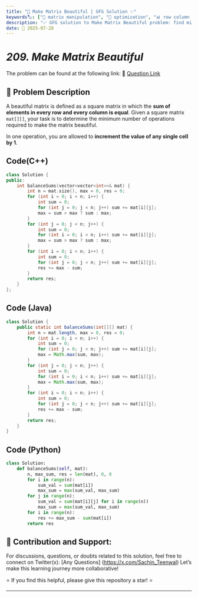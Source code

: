 ```yaml
---
title: "🎨 Make Matrix Beautiful | GFG Solution ✨"
keywords🏷️: ["🎨 matrix manipulation", "🔄 optimization", "📊 row column sum", "🧮 greedy algorithm", "📘 GFG", "🏁 competitive programming", "📚 DSA"]
description: "✅ GFG solution to Make Matrix Beautiful problem: find minimum operations to make all row and column sums equal using greedy optimization approach. 🚀"
date: 📅 2025-07-28
---
```


# *209. Make Matrix Beautiful*

The problem can be found at the following link: 🔗 [Question Link](https://www.geeksforgeeks.org/problems/make-matrix-beautiful-1587115620/1)

## **🧩 Problem Description**

A beautiful matrix is defined as a square matrix in which the **sum of elements in every row and every column is equal**. Given a square matrix `mat[][]`, your task is to determine the minimum number of operations required to make the matrix beautiful.

In one operation, you are allowed to **increment the value of any single cell by 1**.


## Code(C++)
```cpp
class Solution {
public:
    int balanceSums(vector<vector<int>>& mat) {
        int n = mat.size(), max = 0, res = 0;
        for (int i = 0; i < n; i++) {
            int sum = 0;
            for (int j = 0; j < n; j++) sum += mat[i][j];
            max = sum > max ? sum : max;
        }
        for (int j = 0; j < n; j++) {
            int sum = 0;
            for (int i = 0; i < n; i++) sum += mat[i][j];
            max = sum > max ? sum : max;
        }
        for (int i = 0; i < n; i++) {
            int sum = 0;
            for (int j = 0; j < n; j++) sum += mat[i][j];
            res += max - sum;
        }
        return res;
    }
};
```

## Code (Java)

```java
class Solution {
    public static int balanceSums(int[][] mat) {
        int n = mat.length, max = 0, res = 0;
        for (int i = 0; i < n; i++) {
            int sum = 0;
            for (int j = 0; j < n; j++) sum += mat[i][j];
            max = Math.max(sum, max);
        }
        for (int j = 0; j < n; j++) {
            int sum = 0;
            for (int i = 0; i < n; i++) sum += mat[i][j];
            max = Math.max(sum, max);
        }
        for (int i = 0; i < n; i++) {
            int sum = 0;
            for (int j = 0; j < n; j++) sum += mat[i][j];
            res += max - sum;
        }
        return res;
    }
}
```

## Code (Python)

```python
class Solution:
    def balanceSums(self, mat):
        n, max_sum, res = len(mat), 0, 0
        for i in range(n):
            sum_val = sum(mat[i])
            max_sum = max(sum_val, max_sum)
        for j in range(n):
            sum_val = sum(mat[i][j] for i in range(n))
            max_sum = max(sum_val, max_sum)
        for i in range(n):
            res += max_sum - sum(mat[i])
        return res
```



## 🎯 **Contribution and Support:**

For discussions, questions, or doubts related to this solution, feel free to connect on Twitter(x): [Any Questions] (https://x.com/Sachin_Teenwal) Let’s make this learning journey more collaborative!

⭐ If you find this helpful, please give this repository a star! ⭐

---
